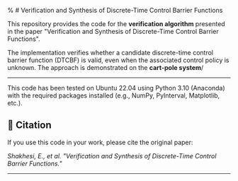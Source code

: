 % # Verification and Synthesis of Discrete-Time Control Barrier Functions

This repository provides the code for the **verification algorithm** presented in the paper "Verification and Synthesis of Discrete-Time Control Barrier Functions".

The implementation verifies whether a candidate discrete-time control barrier function (DTCBF) is valid, even when the associated control policy is unknown. The approach is demonstrated on the **cart-pole system**/

---


This code has been tested on Ubuntu 22.04 using Python 3.10 (Anaconda) with the required packages installed (e.g., NumPy, PyInterval, Matplotlib, etc.).


## 🔹 Citation
If you use this code in your work, please cite the original paper:

*Shakhesi, E., et al. "Verification and Synthesis of Discrete-Time Control Barrier Functions."*

---


